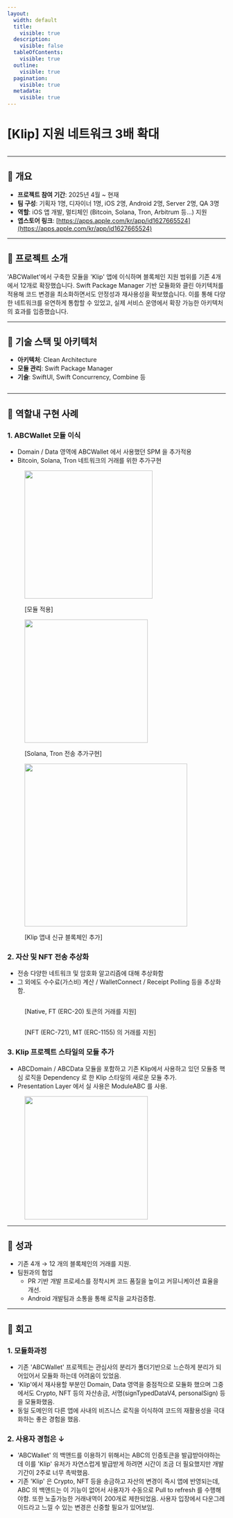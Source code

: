 ```yaml
---
layout:
  width: default
  title:
    visible: true
  description:
    visible: false
  tableOfContents:
    visible: true
  outline:
    visible: true
  pagination:
    visible: true
  metadata:
    visible: true
---
```


# \[Klip] 지원 네트워크 3배 확대

<figure><img src=".gitbook/assets/3ef8e65c-4206-4cb5-82f6-3e1b0e3094ff.png" alt=""><figcaption></figcaption></figure>

***

## **📌 개요** <a href="#outline" id="outline"></a>

* **프로젝트 참여 기간**: 2025년 4월 \~ 현재
* **팀 구성**: 기획자 1명, 디자이너 1명, iOS 2명, Android 2명, Server 2명, QA 3명
* **역할**: iOS 앱 개발, 멀티체인 (Bitcoin, Solana, Tron, Arbitrum 등…) 지원
* **앱스토어 링크**: [https://apps.apple.com/kr/app/id1627665524](https://apps.apple.com/kr/app/id1627665524)

***

## **🧩 프로젝트 소개** <a href="#intro" id="intro"></a>

'ABCWallet'에서 구축한 모듈을 'Klip' 앱에 이식하며 블록체인 지원 범위를 기존 4개에서 12개로 확장했습니다. Swift Package Manager 기반 모듈화와 클린 아키텍처를 적용해 코드 변경을 최소화하면서도 안정성과 재사용성을 확보했습니다. 이를 통해 다양한 네트워크를 유연하게 통합할 수 있었고, 실제 서비스 운영에서 확장 가능한 아키텍처의 효과를 입증했습니다.

***

## **🔧 기술 스택 및 아키텍처** <a href="#tech-stack" id="tech-stack"></a>

* **아키텍처**: Clean Architecture
* **모듈 관리**: Swift Package Manager
* **기술**: SwiftUI, Swift Concurrency, Combine 등

<figure><img src=".gitbook/assets/image (5).png" alt=""><figcaption></figcaption></figure>

***

## **🚀 역할내 구현 사례** <a href="#implementation" id="implementation"></a>

### **1. ABCWallet 모듈 이식**

* Domain / Data 영역에 ABCWallet 에서 사용했던 SPM 을 추가적용
* Bitcoin, Solana, Tron 네트워크의 거래를 위한 추가구현

<div align="left"><figure><img src=".gitbook/assets/image 1 (2).png" alt="" width="295"><figcaption><p>[모듈 적용]</p></figcaption></figure></div>

<div align="left"><figure><img src=".gitbook/assets/image 2 (2).png" alt="" width="284"><figcaption><p>[Solana, Tron 전송 추가구현]</p></figcaption></figure></div>

<div align="left"><figure><img src=".gitbook/assets/9c768ffd-0f03-4199-aa1c-c5f7e754bc91.png" alt="" width="375"><figcaption><p>[Klip 앱내 신규 블록체인 추가]</p></figcaption></figure></div>

### **2. 자산 및 NFT 전송 추상화**

* 전송 다양한 네트워크 및 암호화 알고리즘에 대해 추상화함
* 그 외에도 수수료(가스비) 계산 / WalletConnect / Receipt Polling 등을 추상화함.

<figure><img src=".gitbook/assets/image 3.png" alt=""><figcaption><p>[Native, FT (ERC-20) 토큰의 거래를 지원]</p></figcaption></figure>

<figure><img src=".gitbook/assets/image 4.png" alt=""><figcaption><p>[NFT (ERC-721), MT (ERC-1155) 의 거래를 지원]</p></figcaption></figure>

### **3. Klip 프로젝트 스타일의 모듈 추가**

* ABCDomain / ABCData 모듈을 포함하고 기존 Klip에서 사용하고 있던 모듈중 핵심 로직을 Dependency 로 한 Klip 스타일의 새로운 모듈 추가.
* Presentation Layer 에서 실 사용은 ModuleABC 를 사용.

<div align="left"><figure><img src=".gitbook/assets/image 5.png" alt="" width="284"><figcaption></figcaption></figure></div>

***

## **🎯 성과** <a href="#achieve" id="achieve"></a>

* 기존 4개 → 12 개의 블록체인의 거래를 지원.
* 팀원과의 협업
  * PR 기반 개발 프로세스를 정착시켜 코드 품질을 높이고 커뮤니케이션 효율을 개선.
  * Android 개발팀과 소통을 통해 로직을 교차검증함.

***

## **🧠 회고** <a href="#review" id="review"></a>

### **1. 모듈화과정**

* 기존 'ABCWallet' 프로젝트는 관심사의 분리가 폴더기반으로 느슨하게 분리가 되어있어서 모듈화 하는데 어려움이 있었음.&#x20;
* 'Klip'에서 재사용할 부분인 Domain, Data 영역을 중점적으로 모듈화 했으며 그중에서도 Crypto, NFT 등의 자산송금, 서명(signTypedDataV4, personalSign) 등을 모듈화했음.
* 동일 도메인의 다른 앱에 사내의 비즈니스 로직을 이식하여 코드의 재활용성을 극대화하는 좋은 경험을 했음.

### **2. 사용자 경험은** ↓

* 'ABCWallet' 의 백앤드를 이용하기 위해서는 ABC의 인증토큰을 발급받아야하는데 이를 'Klip' 유저가 자연스럽게 발급받게 하려면 시간이 조금 더 필요했지만 개발기간이 2주로 너무 촉박했음.
* 기존 'Klip' 은 Crypto, NFT 등을 송금하고 자산의 변경이 즉시 앱에 반영되는데, ABC 의 백앤드는 이 기능이 없어서 사용자가 수동으로 Pull to refresh 를 수행해야함. 또한 노출가능한 거래내역이 200개로 제한되었음. 사용자 입장에서 다운그레이드라고 느낄 수 있는 변경은 신중할 필요가 있어보임.
